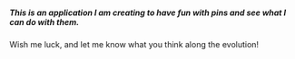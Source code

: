 <h5>This is an application I am creating to have fun with pins and see what I can do with them.</h5>

Wish me luck, and let me know what you think along the evolution!
